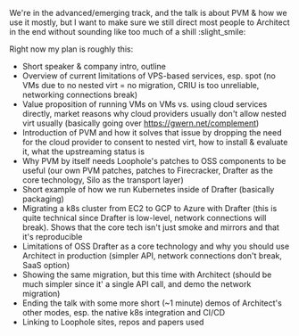 We're in the advanced/emerging track, and the talk is about PVM & how we use it mostly, but I want to make sure we still direct most people to Architect in the end without sounding like too much of a shill :slight_smile:

Right now my plan is roughly this:

- Short speaker & company intro, outline
- Overview of current limitations of VPS-based services, esp. spot (no VMs due to no nested virt = no migration, CRIU is too unreliable, networking connections break)
- Value proposition of running VMs on VMs vs. using cloud services directly, market reasons why cloud providers usually don't allow nested virt usually (basically going over https://gwern.net/complement)
- Introduction of PVM and how it solves that issue by dropping the need for the cloud provider to consent to nested virt, how to install & evaluate it, what the upstreaming status is
- Why PVM by itself needs Loophole's patches to OSS components to be useful (our own PVM patches, patches to Firecracker, Drafter as the core technology, Silo as the transport layer)
- Short example of how we run Kubernetes inside of Drafter (basically packaging)
- Migrating a k8s cluster from EC2 to GCP to Azure with Drafter (this is quite technical since Drafter is low-level, network connections will break). Shows that the core tech isn't just smoke and mirrors and that it's reproducible
- Limitations of OSS Drafter as a core technology and why you should use Architect in production (simpler API, network connections don't break, SaaS option)
- Showing the same migration, but this time with Architect (should be much simpler since it' a single API call, and demo the network migration)
- Ending the talk with some more short (~1 minute) demos of Architect's other modes, esp. the native k8s integration and CI/CD
- Linking to Loophole sites, repos and papers used
